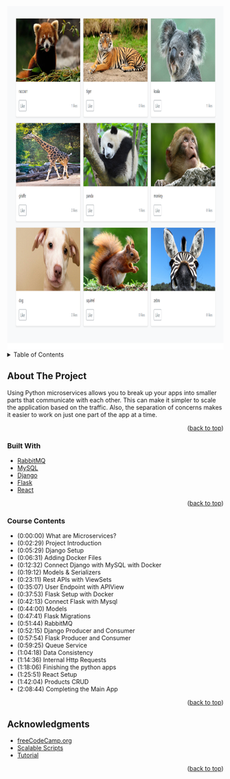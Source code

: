 <div id="top"></div>


<br />
<div align="center">
    <img src="images/index.png" alt="Docs" width="800" height="800">
</div>


<!-- TABLE OF CONTENTS -->
<details>
  <summary>Table of Contents</summary>
  <ol>
    <li>
      <a href="#about-the-project">About The Project</a>
      <ul>
        <li><a href="#built-with">Built With</a></li>
        <li><a href="#Course-Contents">Course Contents</a></li>
      </ul>
    </li>
    <li><a href="#acknowledgments">Acknowledgments</a></li>
  </ol>
</details>


<!-- ABOUT THE PROJECT -->
## About The Project
Using Python microservices allows you to break up your apps into smaller parts that communicate with each other. This can make it simpler to scale the application based on the traffic. Also, the separation of concerns makes it easier to work on just one part of the app at a time.

<p align="right">(<a href="#top">back to top</a>)</p>


### Built With

* [RabbitMQ](https://www.rabbitmq.com/)
* [MySQL](https://www.mysql.com/)
* [Django](https://www.djangoproject.com/)
* [Flask](https://flask.palletsprojects.com/en/2.1.x/)
* [React](https://reactjs.org/)

<p align="right">(<a href="#top">back to top</a>)</p>


### Course Contents

- (0:00:00) What are Microservices?
- (0:02:29) Project Introduction
- (0:05:29) Django Setup
- (0:06:31) Adding Docker Files
- (0:12:32) Connect Django with MySQL with Docker
- (0:19:12) Models & Serializers
- (0:23:11) Rest APIs with ViewSets
- (0:35:07) User Endpoint with APIView
- (0:37:53) Flask Setup with Docker
- (0:42:13) Connect Flask with Mysql
- (0:44:00) Models
- (0:47:41) Flask Migrations
- (0:51:44) RabbitMQ
- (0:52:15) Django Producer and Consumer
- (0:57:54) Flask Producer and Consumer
- (0:59:25) Queue Service
- (1:04:18) Data Consistency
- (1:14:36) Internal Http Requests
- (1:18:06) Finishing the python apps
- (1:25:51) React Setup
- (1:42:04) Products CRUD
- (2:08:44) Completing the Main App

<p align="right">(<a href="#top">back to top</a>)</p>


## Acknowledgments

* [freeCodeCamp.org](https://www.youtube.com/c/Freecodecamp)
* [Scalable Scripts](https://www.youtube.com/c/ScalableScripts)
* [Tutorial](https://youtu.be/0iB5IPoTDts)

<p align="right">(<a href="#top">back to top</a>)</p>
